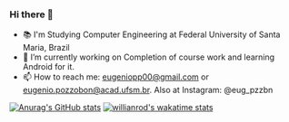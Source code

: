 ### Hi there 👋 

- 📚 I'm Studying Computer Engineering at Federal University of Santa Maria, Brazil
- 🔭 I’m currently working on Completion of course work and learning Android for it.
- 📫 How to reach me: eugeniopp00@gmail.com or eugenio.pozzobon@acad.ufsm.br. Also at Instagram: @eug_pzzbn

[![Anurag's GitHub stats](https://github-readme-stats.vercel.app/api?username=Eugenio-Pozzobon&count_private=true&hide=contribs)](https://github.com/anuraghazra/github-readme-stats) [![willianrod's wakatime stats](https://github-readme-stats.vercel.app/api/wakatime?username=eugenio_pozzobon&layout=compact&langs_count=5)](https://github.com/anuraghazra/github-readme-stats)


<!--
![](https://komarev.com/ghpvc/?username=Eugenio-Pozzobon)
[![Top Langs](https://github-readme-stats.vercel.app/api/top-langs/?username=Eugenio-Pozzobon&layout=compact)](https://github.com/anuraghazra/github-readme-stats)


